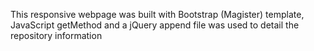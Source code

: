 This responsive webpage was built with Bootstrap (Magister) template, JavaScript getMethod and a jQuery append file was used to detail the repository information
